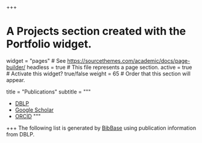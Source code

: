 +++
# A Projects section created with the Portfolio widget.
widget = "pages"  # See https://sourcethemes.com/academic/docs/page-builder/
headless = true  # This file represents a page section.
active = true  # Activate this widget? true/false
weight = 65  # Order that this section will appear.

title = "Publications"
subtitle = """
- [DBLP](http://dblp.uni-trier.de/pers/hd/c/Chui:Carmen)
- [Google Scholar](https://scholar.google.com/citations?hl=en&user=R1gxO74AAAAJ&view_op=list_works&sortby=pubdate)
- [ORCID](https://orcid.org/0000-0001-9493-5912)
"""

+++
The following list is generated by [BibBase](https://bibbase.org/) using publication information from DBLP.  

<script src="https://bibbase.org/show?bib=https%3A%2F%2Fdblp.uni-trier.de%2Fpid%2F151%2F3567.bib%3Fparam%3D1&jsonp=1"></script>

  